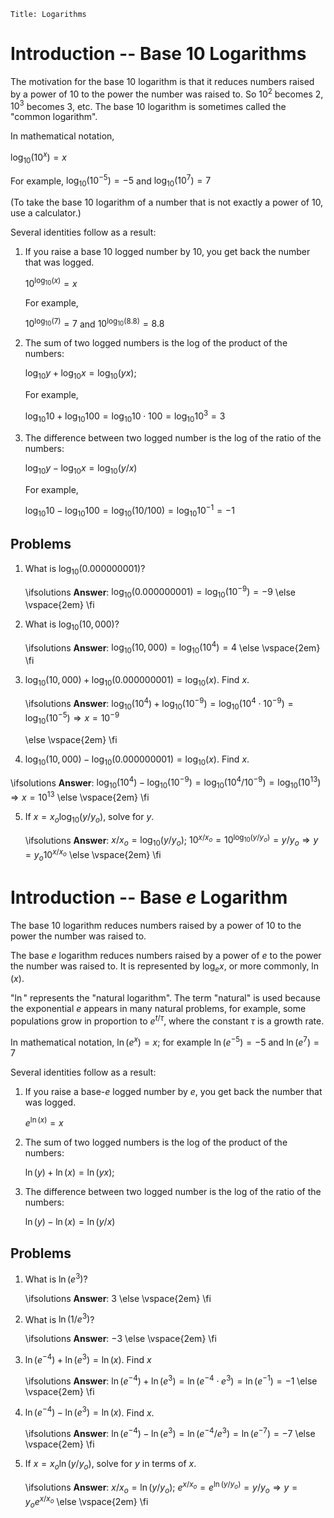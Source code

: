 ```mdextension
Title: Logarithms
```

# Introduction -- Base $10$ Logarithms

The motivation for the base 10 logarithm is that it reduces numbers raised by a power of 10 to the power the number was raised to. So $10^2$ becomes $2$, $10^3$ becomes $3$, etc. The base 10 logarithm is sometimes called the "common logarithm".

In mathematical notation,

$\log_{10}(10^x) = x$

For example, $\log_{10}(10^{-5}) = -5$ and $\log_{10}(10^7) = 7$

(To take the base 10 logarithm of a number that is not exactly a power of $10$, use a calculator.)

Several identities follow as a result:

1. If you raise a base 10 logged number by $10$, you get back the number that was logged.

   $10^{\log_{10}(x)} = x$
   
   For example,
   
   $10^{\log_{10}(7)} = 7$ and  $10^{\log_{10}(8.8)} = 8.8$

2. The sum of two logged numbers is the log of the product of the numbers:

   $\log_{10}y + \log_{10}x = \log_{10}(yx)$;

   For example,

   $\log_{10}10 + \log_{10}100 = \log_{10}10\cdot 100 = \log_{10}10^3 = 3$

3. The difference between two logged number is the log of the ratio of the numbers:
 
   $\log_{10}y - \log_{10}x = \log_{10}(y/x)$

   For example,
   
   $\log_{10}10 - \log_{10}100 = \log_{10}(10/100) = \log_{10}10^{-1} = -1$

## Problems

1. What is $\log_{10}(0.000000001)$?

   \ifsolutions
   **Answer**: $\log_{10}(0.000000001)=\log_{10}(10^{-9})=-9$
   \else
   \vspace{2em}
   \fi

2. What is $\log_{10}(10,000)$?

   \ifsolutions
   **Answer**: $\log_{10}(10,000)=\log_{10}(10^{4})=4$
   \else
   \vspace{2em}
   \fi

3. $\log_{10}(10,000)+\log_{10}(0.000000001)=\log_{10}(x)$. Find $x$.

   \ifsolutions
   **Answer**: $\log_{10}(10^{4}) + \log_{10}(10^{-9}) = \log_{10}(10^{4}\cdot 10^{-9}) = \log_{10}(10^{-5})\Rightarrow x = 10^{-9}$

   \else
   \vspace{2em}
   \fi

3.  $\log_{10}(10,000)-\log_{10}(0.000000001)=\log_{10}(x)$. Find $x$.

   \ifsolutions
   **Answer**: $\log_{10}(10^{4}) - \log_{10}(10^{-9}) = \log_{10}(10^{4}/10^{-9}) = \log_{10}(10^{13})\Rightarrow x = 10^{13}$
   \else
   \vspace{2em}
   \fi

5. If $x = x_o\log_{10}(y/y_o)$, solve for $y$.

   \ifsolutions
   **Answer**: $x/x_o = \log_{10}(y/y_o)$; $10^{x/x_o} = 10^{\log_{10}(y/y_o)}=y/y_o \Rightarrow y = y_o10^{x/x_o}$
   \else
   \vspace{2em}
   \fi

# Introduction -- Base $e$ Logarithm

The base $10$ logarithm reduces numbers raised by a power of 10 to the power the number was raised to.

The base $e$ logarithm reduces numbers raised by a power of $e$ to the power the number was raised to. It is represented by $\log_{e}x$, or more commonly, $\ln(x)$.

"$\ln$" represents the "natural logarithm". The term "natural" is used because the exponential $e$ appears in many natural problems, for example, some populations grow in proportion to $e^{t/\tau}$, where the constant $\tau$ is a growth rate.

In mathematical notation, $\ln(e^x) = x$; for example $\ln(e^{-5}) = -5$ and $\ln(e^7) = 7$

Several identities follow as a result:

1. If you raise a base-$e$ logged number by $e$, you get back the number that was logged.

   $e^{\ln(x)} = x$

2. The sum of two logged numbers is the log of the product of the numbers:

   $\ln(y) + \ln(x) = \ln(yx)$;

3. The difference between two logged number is the log of the ratio of the numbers:
 
   $\ln(y) - \ln(x) = \ln(y/x)$

## Problems


1. What is $\ln(e^3)$?

   \ifsolutions
   **Answer**: $3$
   \else
   \vspace{2em}
   \fi

2. What is $\ln(1/e^3)$?

   \ifsolutions
   **Answer**: $-3$
   \else
   \vspace{2em}
   \fi

3. $\ln(e^{-4})+\ln(e^{3}) = \ln(x)$. Find $x$

   \ifsolutions
   **Answer**: $\ln(e^{-4})+\ln(e^{3})=\ln(e^{-4}\cdot e^{3})=\ln(e^{-1})=-1$
   \else
   \vspace{2em}
   \fi

4. $\ln(e^{-4})-\ln(e^{3}) = \ln(x)$. Find $x$.

   \ifsolutions
   **Answer**: $\ln(e^{-4})-\ln(e^{3})=\ln(e^{-4}/e^{3})=\ln(e^{-7})=-7$
   \else
   \vspace{2em}
   \fi

5. If $x = x_o\ln(y/y_o)$, solve for $y$ in terms of $x$.

   \ifsolutions
   **Answer**: $x/x_o = \ln(y/y_o)$; $e^{x/x_o} = e^{\ln(y/y_o)}=y/y_o \Rightarrow y = y_oe^{x/x_o}$
   \else
   \vspace{2em}
   \fi


